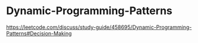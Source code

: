 # Dynamic-Programming-Patterns

https://leetcode.com/discuss/study-guide/458695/Dynamic-Programming-Patterns#Decision-Making
